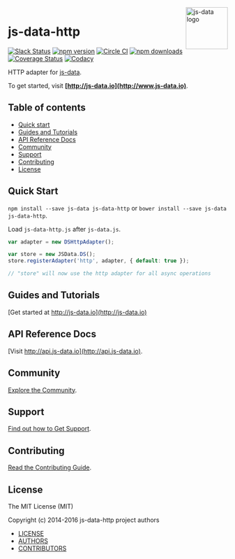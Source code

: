 <img src="https://raw.githubusercontent.com/js-data/js-data/master/js-data.png" alt="js-data logo" title="js-data" align="right" width="96" height="96" />

# js-data-http

[![Slack Status][sl_b]][sl_l]
[![npm version][npm_b]][npm_l]
[![Circle CI][circle_b]][circle_l]
[![npm downloads][dn_b]][dn_l]
[![Coverage Status][cov_b]][cov_l]
[![Codacy][cod_b]][cod_l]

HTTP adapter for [js-data](http://www.js-data.io/).

To get started, visit __[http://js-data.io](http://www.js-data.io)__.

## Table of contents

* [Quick start](#quick-start)
* [Guides and Tutorials](#guides-and-tutorials)
* [API Reference Docs](#api-reference-docs)
* [Community](#community)
* [Support](#support)
* [Contributing](#contributing)
* [License](#license)

## Quick Start
`npm install --save js-data js-data-http` or `bower install --save js-data js-data-http`.

Load `js-data-http.js` after `js-data.js`.

```js
var adapter = new DSHttpAdapter();

var store = new JSData.DS();
store.registerAdapter('http', adapter, { default: true });

// "store" will now use the http adapter for all async operations
```

## Guides and Tutorials

[Get started at http://js-data.io](http://js-data.io)

## API Reference Docs

[Visit http://api.js-data.io](http://api.js-data.io).

## Community

[Explore the Community](http://js-data.io/docs/community).

## Support

[Find out how to Get Support](http://js-data.io/docs/support).

## Contributing

[Read the Contributing Guide](http://js-data.io/docs/contributing).

## License

The MIT License (MIT)

Copyright (c) 2014-2016 js-data-http project authors

* [LICENSE](https://github.com/js-data/js-data-http/blob/master/LICENSE)
* [AUTHORS](https://github.com/js-data/js-data-http/blob/master/AUTHORS)
* [CONTRIBUTORS](https://github.com/js-data/js-data-http/blob/master/CONTRIBUTORS)

[sl_b]: http://slack.js-data.io/badge.svg
[sl_l]: http://slack.js-data.io
[npm_b]: https://img.shields.io/npm/v/js-data-http.svg?style=flat
[npm_l]: https://www.npmjs.org/package/js-data-http
[circle_b]: https://img.shields.io/circleci/project/js-data/js-data-http/master.svg?style=flat
[circle_l]: https://circleci.com/gh/js-data/js-data-http/tree/master
[dn_b]: https://img.shields.io/npm/dm/js-data-http.svg?style=flat
[dn_l]: https://www.npmjs.org/package/js-data-http
[cov_b]: https://img.shields.io/coveralls/js-data/js-data-http/master.svg?style=flat
[cov_l]: https://coveralls.io/github/js-data/js-data-http?branch=master
[cod_b]: https://img.shields.io/codacy/3931bbd8d838463297f70640aa78251b.svg
[cod_l]: https://www.codacy.com/app/jasondobry/js-data-http/dashboard